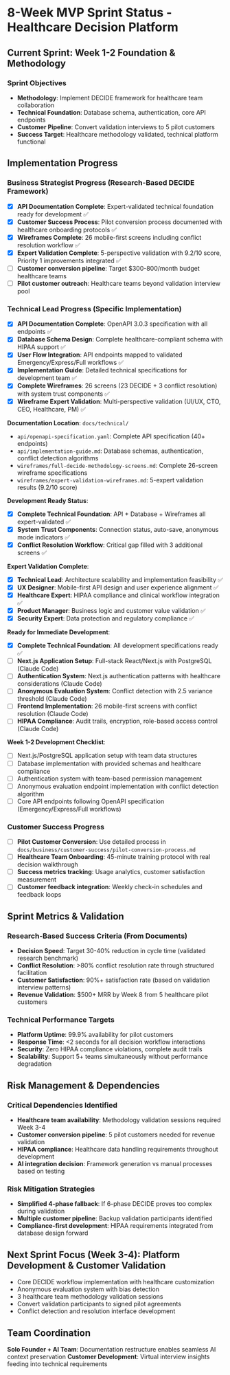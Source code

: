 # 8-Week MVP Sprint Status - Healthcare Decision Platform

## Current Sprint: Week 1-2 Foundation & Methodology

### Sprint Objectives
- **Methodology**: Implement DECIDE framework for healthcare team collaboration
- **Technical Foundation**: Database schema, authentication, core API endpoints
- **Customer Pipeline**: Convert validation interviews to 5 pilot customers
- **Success Target**: Healthcare methodology validated, technical platform functional

## Implementation Progress

### Business Strategist Progress (Research-Based DECIDE Framework)
- [x] **API Documentation Complete**: Expert-validated technical foundation ready for development ✅
- [x] **Customer Success Process**: Pilot conversion process documented with healthcare onboarding protocols ✅
- [x] **Wireframes Complete**: 26 mobile-first screens including conflict resolution workflow ✅
- [x] **Expert Validation Complete**: 5-perspective validation with 9.2/10 score, Priority 1 improvements integrated ✅
- [ ] **Customer conversion pipeline**: Target $300-800/month budget healthcare teams
- [ ] **Pilot customer outreach**: Healthcare teams beyond validation interview pool

### Technical Lead Progress (Specific Implementation)
- [x] **API Documentation Complete**: OpenAPI 3.0.3 specification with all endpoints ✅
- [x] **Database Schema Design**: Complete healthcare-compliant schema with HIPAA support ✅
- [x] **User Flow Integration**: API endpoints mapped to validated Emergency/Express/Full workflows ✅
- [x] **Implementation Guide**: Detailed technical specifications for development team ✅
- [x] **Complete Wireframes**: 26 screens (23 DECIDE + 3 conflict resolution) with system trust components ✅
- [x] **Wireframe Expert Validation**: Multi-perspective validation (UI/UX, CTO, CEO, Healthcare, PM) ✅

**Documentation Location**: `docs/technical/`
- `api/openapi-specification.yaml`: Complete API specification (40+ endpoints)
- `api/implementation-guide.md`: Database schemas, authentication, conflict detection algorithms
- `wireframes/full-decide-methodology-screens.md`: Complete 26-screen wireframe specifications
- `wireframes/expert-validation-wireframes.md`: 5-expert validation results (9.2/10 score)

**Development Ready Status**:
- [x] **Complete Technical Foundation**: API + Database + Wireframes all expert-validated ✅
- [x] **System Trust Components**: Connection status, auto-save, anonymous mode indicators ✅
- [x] **Conflict Resolution Workflow**: Critical gap filled with 3 additional screens ✅

**Expert Validation Complete**:
- [x] **Technical Lead**: Architecture scalability and implementation feasibility ✅
- [x] **UX Designer**: Mobile-first API design and user experience alignment ✅  
- [x] **Healthcare Expert**: HIPAA compliance and clinical workflow integration ✅
- [x] **Product Manager**: Business logic and customer value validation ✅
- [x] **Security Expert**: Data protection and regulatory compliance ✅

**Ready for Immediate Development**:
- [x] **Complete Technical Foundation**: All development specifications ready ✅
- [ ] **Next.js Application Setup**: Full-stack React/Next.js with PostgreSQL (Claude Code)
- [ ] **Authentication System**: Next.js authentication patterns with healthcare considerations (Claude Code)
- [ ] **Anonymous Evaluation System**: Conflict detection with 2.5 variance threshold (Claude Code)
- [ ] **Frontend Implementation**: 26 mobile-first screens with conflict resolution (Claude Code)
- [ ] **HIPAA Compliance**: Audit trails, encryption, role-based access control (Claude Code)

**Week 1-2 Development Checklist**:
- [ ] Next.js/PostgreSQL application setup with team data structures
- [ ] Database implementation with provided schemas and healthcare compliance
- [ ] Authentication system with team-based permission management
- [ ] Anonymous evaluation endpoint implementation with conflict detection algorithm
- [ ] Core API endpoints following OpenAPI specification (Emergency/Express/Full workflows)

### Customer Success Progress
- [ ] **Pilot Customer Conversion**: Use detailed process in `docs/business/customer-success/pilot-conversion-process.md`
- [ ] **Healthcare Team Onboarding**: 45-minute training protocol with real decision walkthrough
- [ ] **Success metrics tracking**: Usage analytics, customer satisfaction measurement
- [ ] **Customer feedback integration**: Weekly check-in schedules and feedback loops

## Sprint Metrics & Validation

### Research-Based Success Criteria (From Documents)
- **Decision Speed**: Target 30-40% reduction in cycle time (validated research benchmark)
- **Conflict Resolution**: >80% conflict resolution rate through structured facilitation
- **Customer Satisfaction**: 90%+ satisfaction rate (based on validation interview patterns)
- **Revenue Validation**: $500+ MRR by Week 8 from 5 healthcare pilot customers

### Technical Performance Targets
- **Platform Uptime**: 99.9% availability for pilot customers
- **Response Time**: <2 seconds for all decision workflow interactions
- **Security**: Zero HIPAA compliance violations, complete audit trails
- **Scalability**: Support 5+ teams simultaneously without performance degradation

## Risk Management & Dependencies

### Critical Dependencies Identified
- **Healthcare team availability**: Methodology validation sessions required Week 3-4
- **Customer conversion pipeline**: 5 pilot customers needed for revenue validation
- **HIPAA compliance**: Healthcare data handling requirements throughout development
- **AI integration decision**: Framework generation vs manual processes based on testing

### Risk Mitigation Strategies
- **Simplified 4-phase fallback**: If 6-phase DECIDE proves too complex during validation
- **Multiple customer pipeline**: Backup validation participants identified
- **Compliance-first development**: HIPAA requirements integrated from database design forward

## Next Sprint Focus (Week 3-4): Platform Development & Customer Validation
- Core DECIDE workflow implementation with healthcare customization
- Anonymous evaluation system with bias detection
- 3 healthcare team methodology validation sessions
- Convert validation participants to signed pilot agreements
- Conflict detection and resolution interface development

## Team Coordination
**Solo Founder + AI Team**: Documentation restructure enables seamless AI context preservation
**Customer Development**: Virtual interview insights feeding into technical requirements